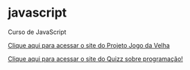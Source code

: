 # javascript
 Curso de JavaScript 

<a href="https://devlucasfernandes02.github.io/jogo-da-velha/">Clique aqui para acessar o site do Projeto Jogo da Velha</a>


<a href="https://devlucasfernandes02.github.io/quizz/">Clique aqui para acessar o site do Quizz sobre programação!</a>


